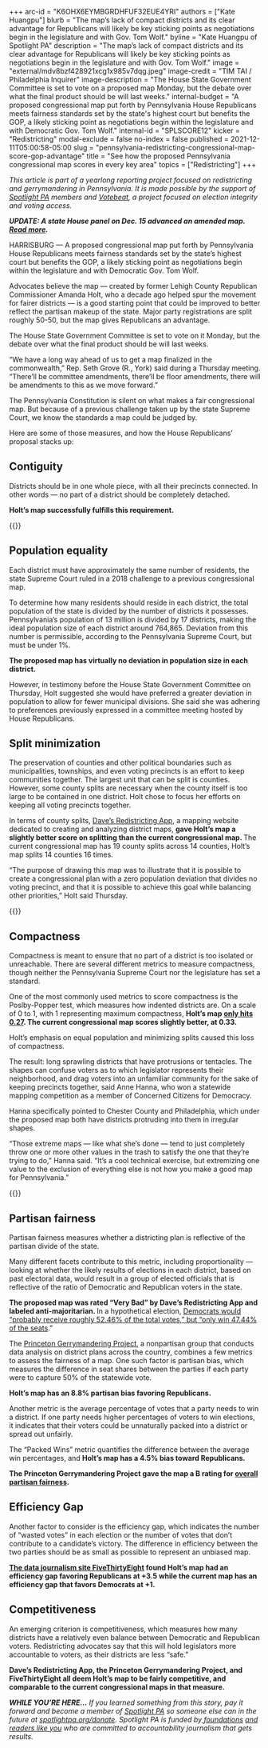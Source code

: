 +++
arc-id = "K6OHX6EYMBGRDHFUF32EUE4YRI"
authors = ["Kate Huangpu"]
blurb = "The map’s lack of compact districts and its clear advantage for Republicans will likely be key sticking points as negotiations begin in the legislature and with Gov. Tom Wolf."
byline = "Kate Huangpu of Spotlight PA"
description = "The map’s lack of compact districts and its clear advantage for Republicans will likely be key sticking points as negotiations begin in the legislature and with Gov. Tom Wolf."
image = "external/mdv8bzf428921xcg1x985v7dqg.jpeg"
image-credit = "TIM TAI / Philadelphia Inquirer"
image-description = "The House State Government Committee is set to vote on a proposed map Monday, but the debate over what the final product should be will last weeks."
internal-budget = "A proposed congressional map put forth by Pennsylvania House Republicans meets fairness standards set by the state's highest court but benefits the GOP, a likely sticking point as negotiations begin within the legislature and with Democratic Gov. Tom Wolf."
internal-id = "SPLSCORE12"
kicker = "Redistricting"
modal-exclude = false
no-index = false
published = 2021-12-11T05:00:58-05:00
slug = "pennsylvania-redistricting-congressional-map-score-gop-advantage"
title = "See how the proposed Pennsylvania congressional map scores in every key area"
topics = ["Redistricting"]
+++

<i>This article is part of a yearlong reporting project focused on redistricting and gerrymandering in Pennsylvania. It is made possible by the support of </i><a href="https://www.spotlightpa.org/"><i>Spotlight PA</i></a><i> members and </i><a href="https://web.archive.org/20201019151248/https://votebeat.org/"><i>Votebeat</i></a><i>, a project focused on election integrity and voting access.</i>

<i><b>UPDATE: A state House panel on Dec. 15 advanced an amended map. </b></i><a href="https://www.spotlightpa.org/news/2021/12/pa-congressional-maps-proposed-redistricting/" target="_blank"><i><b>Read more</b></i></a><i><b>.</b></i>

HARRISBURG — A proposed congressional map put forth by Pennsylvania House Republicans meets fairness standards set by the state’s highest court but benefits the GOP, a likely sticking point as negotiations begin within the legislature and with Democratic Gov. Tom Wolf.

Advocates believe the map — created by former Lehigh County Republican Commissioner Amanda Holt, who a decade ago helped spur the movement for fairer districts — is a good starting point that could be improved to better reflect the partisan makeup of the state. Major party registrations are split roughly 50-50, but the map gives Republicans an advantage.

The House State Government Committee is set to vote on it Monday, but the debate over what the final product should be will last weeks.

<script src="https://www.spotlightpa.org/embed.js" async></script><div data-spl-embed-version="1" data-spl-src="https://www.spotlightpa.org/embeds/newsletter/"></div>

“We have a long way ahead of us to get a map finalized in the commonwealth,” Rep. Seth Grove (R., York) said during a Thursday meeting. “There’ll be committee amendments, there’ll be floor amendments, there will be amendments to this as we move forward.”

The Pennsylvania Constitution is silent on what makes a fair congressional map. But because of a previous challenge taken up by the state Supreme Court, we know the standards a map could be judged by.

Here are some of those measures, and how the House Republicans’ proposal stacks up:

## Contiguity

Districts should be in one whole piece, with all their precincts connected. In other words — no part of a district should be completely detached.

<b>Holt’s map successfully fulfills this requirement.</b>

{{<picture src="external/63d4vdvyb632w2td6pa87wjm0m.jpeg" description="Proposed District 4 meets the standard for contiguity, as no section is detached." caption="Proposed District 4 meets the standard for contiguity, as no section is detached." credit="Screenshot of map via House State Government Committee">}} 

## Population equality

Each district must have approximately the same number of residents, the state Supreme Court ruled in a 2018 challenge to a previous congressional map.

To determine how many residents should reside in each district, the total population of the state is divided by the number of districts it possesses. Pennsylvania’s population of 13 million is divided by 17 districts, making the ideal population size of each district around 764,865. Deviation from this number is permissible, according to the Pennsylvania Supreme Court, but must be under 1%.

<b>The proposed map has virtually no deviation in population size in each district.</b>

However, in testimony before the House State Government Committee on Thursday, Holt suggested she would have preferred a greater deviation in population to allow for fewer municipal divisions. She said she was adhering to preferences previously expressed in a committee meeting hosted by House Republicans.

## Split minimization

The preservation of counties and other political boundaries such as municipalities, townships, and even voting precincts is an effort to keep communities together. The largest unit that can be split is counties. However, some county splits are necessary when the county itself is too large to be contained in one district. Holt chose to focus her efforts on keeping all voting precincts together.

In terms of county splits, <a href="https://web.archive.org/20210102053945/https://davesredistricting.org/maps#home">Dave’s Redistricting App</a>, a mapping website dedicated to creating and analyzing district maps, <b>gave Holt’s map a slightly better score on splitting than the current congressional map. </b>The current congressional map has 19 county splits across 14 counties, Holt’s map splits 14 counties 16 times.

“The purpose of drawing this map was to illustrate that it is possible to create a congressional plan with a zero population deviation that divides no voting precinct, and that it is possible to achieve this goal while balancing other priorities,” Holt said Thursday.

{{<picture src="external/vcvx853wcyn4qdk23dy05r2es0.jpeg" description="Proposed District 16 groups together six counties, keeping five completely intact and the majority of the sixth together. Its boundaries also follow municipal and precinct lines." caption="Proposed District 16 groups together six counties, keeping five completely intact and the majority of the sixth together. Its boundaries also follow municipal and precinct lines." credit="Screenshot of map via House State Government Committee ">}} 

## Compactness

Compactness is meant to ensure that no part of a district is too isolated or unreachable. There are several different metrics to measure compactness, though neither the Pennsylvania Supreme Court nor the legislature has set a standard.

One of the most commonly used metrics to score compactness is the Poslby-Popper test, which measures how indented districts are. On a scale of 0 to 1, with 1 representing maximum compactness, <b>Holt’s map </b><a href="https://web.archive.org/20210102053945/https://davesredistricting.org/maps#ratings::9d024b06-1786-46ac-a659-4e9f720478d9"><b>only hits 0.27</b></a><b>. The current congressional map scores slightly better, at 0.33.</b>

Holt’s emphasis on equal population and minimizing splits caused this loss of compactness.

The result: long sprawling districts that have protrusions or tentacles. The shapes can confuse voters as to which legislator represents their neighborhood, and drag voters into an unfamiliar community for the sake of keeping precincts together, said Anne Hanna, who won a statewide mapping competition as a member of Concerned Citizens for Democracy.

Hanna specifically pointed to Chester County and Philadelphia, which under the proposed map both have districts protruding into them in irregular shapes.

“Those extreme maps — like what she’s done — tend to just completely throw one or more other values in the trash to satisfy the one that they’re trying to do,” Hanna said. “It’s a cool technical exercise, but extremizing one value to the exclusion of everything else is not how you make a good map for Pennsylvania.”

{{<picture src="external/rpb2qqhsbgy97e64ekr8pzbke0.jpeg" description="Proposed District 5 shows the consequence of prioritizing equal population and minimizing splits. The district is not compact and stretches across several counties." caption="Proposed District 5 shows the consequence of prioritizing equal population and minimizing splits. The district is not compact and stretches across several counties." credit="Screenshot of map via House State Government Committee">}} 

## Partisan fairness

Partisan fairness measures whether a districting plan is reflective of the partisan divide of the state.

Many different facets contribute to this metric, including proportionality — looking at whether the likely results of elections in each district, based on past electoral data, would result in a group of elected officials that is reflective of the ratio of Democratic and Republican voters in the state.

<b>The proposed map was rated “Very Bad” by Dave’s Redistricting App and labeled anti-majoritarian. </b>In a hypothetical election, <a href="https://web.archive.org/20210102053945/https://davesredistricting.org/maps#ratings::9d024b06-1786-46ac-a659-4e9f720478d9">Democrats would “probably receive roughly 52.46% of the total votes,” but “only win 47.44% of the seats</a>.”

The <a href="https://web.archive.org/20210126063737/https://gerrymander.princeton.edu/about">Princeton Gerrymandering Project</a>, a nonpartisan group that conducts data analysis on district plans across the country, combines a few metrics to assess the fairness of a map. One such factor is partisan bias, which measures the difference in seat shares between the parties if each party were to capture 50% of the statewide vote.

<b>Holt’s map has an 8.8% partisan bias favoring Republicans.</b>

Another metric is the average percentage of votes that a party needs to win a district. If one party needs higher percentages of voters to win elections, it indicates that their voters could be unnaturally packed into a district or spread out unfairly.

The “Packed Wins” metric quantifies the difference between the average win percentages, and <b>Holt’s map has a 4.5% bias toward Republicans.</b>

<b>The Princeton Gerrymandering Project gave the map a B rating for </b><a href="https://web.archive.org/20211208221233/https://gerrymander.princeton.edu/redistricting-report-card?planId=recoS86TryPIYO7iN"><b>overall partisan fairness</b></a><b>.</b>

<script src="https://www.spotlightpa.org/embed.js" async></script><div data-spl-embed-version="1" data-spl-src="https://www.spotlightpa.org/embeds/donate/?eyebrow_text=SUPPORT%20SPOTLIGHT%20PA&cta_text=YES%2C%20TRIPLE%20MY%20GIFT&teaser_text=Support%20Spotlight%20PA's%20vital%20investigative%20journalism%20for%20Pennsylvania%20and%20for%20a%20limited%20time%2C%20all%20gifts%20will%20be%20TRIPLED."></div>

## Efficiency Gap

Another factor to consider is the efficiency gap, which indicates the number of “wasted votes” in each election or the number of votes that don’t contribute to a candidate’s victory. The difference in efficiency between the two parties should be as small as possible to represent an unbiased map.

<a href="https://projects.fivethirtyeight.com/redistricting-2022-maps/pennsylvania/"><b>The data journalism site FiveThirtyEight</b></a><b> found Holt’s map had an efficiency gap favoring Republicans at +3.5 while the current map has an efficiency gap that favors Democrats at +1.</b>

## Competitiveness

An emerging criterion is competitiveness, which measures how many districts have a relatively even balance between Democratic and Republican voters. Redistricting advocates say that this will hold legislators more accountable to voters, as their districts are less “safe.”

<b>Dave’s Redistricting App, the Princeton Gerrymandering Project, and FiveThirtyEight all deem Holt’s map to be fairly competitive, and comparable to the current congressional maps in that measure.</b>

<i><b>WHILE YOU’RE HERE...</b></i><i> If you learned something from this story, pay it forward and become a member of </i><a href="https://www.spotlightpa.org/"><i>Spotlight PA</i></a><i> so someone else can in the future at </i><a href="https://www.spotlightpa.org/donate"><i>spotlightpa.org/donate</i></a><i>. Spotlight PA is funded by</i><a href="https://www.spotlightpa.org/support"><i> foundations</i></a><i> </i><a href="https://www.spotlightpa.org/support"><i>and readers like you</i></a><i> who are committed to accountability journalism that gets results.</i>
